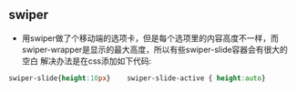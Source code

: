 ## swiper

+ 用swiper做了个移动端的选项卡，但是每个选项里的内容高度不一样，而swiper-wrapper是显示的最大高度，所以有些swiper-slide容器会有很大的空白 解决办法是在css添加如下代码:

```css
swiper-slide{height:10px}    swiper-slide-active { height:auto}
``````



